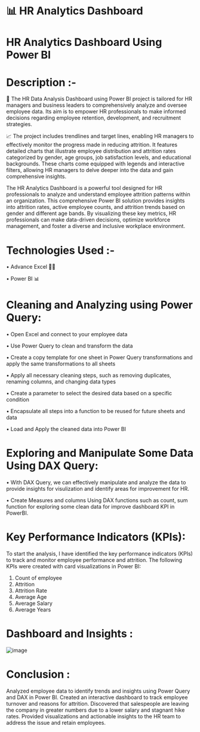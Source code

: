 # 📊 HR Analytics Dashboard


# HR Analytics Dashboard Using Power BI

# Description :-
💼 The HR Data Analysis Dashboard using Power BI project is tailored for HR managers and business leaders to comprehensively analyze and oversee employee data. Its aim is to empower HR professionals to make informed decisions regarding employee retention, development, and recruitment strategies.

📈 The project includes trendlines and target lines, enabling HR managers to effectively monitor the progress made in reducing attrition. It features detailed charts that illustrate employee distribution and attrition rates categorized by gender, age groups, job satisfaction levels, and educational backgrounds. These charts come equipped with legends and interactive filters, allowing HR managers to delve deeper into the data and gain comprehensive insights.

The HR Analytics Dashboard is a powerful tool designed for HR professionals to analyze and understand employee attrition patterns within an organization. This comprehensive Power BI solution provides insights into attrition rates, active employee counts, and attrition trends based on gender and different age bands. By visualizing these key metrics, HR professionals can make data-driven decisions, optimize workforce management, and foster a diverse and inclusive workplace environment.

# Technologies Used :-
• Advance Excel 👨‍💻 

• Power BI 📊

# Cleaning and Analyzing using Power Query:

•	Open Excel and connect to your employee data

•	Use Power Query to clean and transform the data

•	Create a copy template for one sheet in Power Query transformations and apply the same transformations to all sheets

•	Apply all necessary cleaning steps, such as removing duplicates, renaming columns, and changing data types

•	Create a parameter to select the desired data based on a specific condition

•	Encapsulate all steps into a function to be reused for future sheets and data

•	Load and Apply the cleaned data into Power BI

# Exploring and Manipulate Some Data Using DAX Query:

•	With DAX Query, we can effectively manipulate and analyze the data to provide insights for visulization and identify areas for improvement for HR.

•	Create Measures and columns Using DAX functions such as count, sum function for exploring some clean data for improve dashboard KPI in PowerBI.

# Key Performance Indicators (KPIs):

To start the analysis, I have identified the key performance indicators (KPIs) to track and monitor employee performance and attrition. The following KPIs were created with card visualizations in Power BI:

1.	Count of employee
2.	Attrition 
3.	Attrition Rate
4.	Average Age
5.	Average Salary
6.	Average Years
	
# Dashboard and Insights :


 ![image](https://github.com/parnikazade31/HR-Analytics/assets/157107864/d8072ccf-56e2-4334-982e-692f1b07cc99)


# Conclusion :

Analyzed employee data to identify trends and insights using Power Query and DAX in Power BI. Created an interactive dashboard to track employee turnover and reasons for attrition. Discovered that salespeople are leaving the company in greater numbers due to a lower salary and stagnant hike rates. Provided visualizations and actionable insights to the HR team to address the issue and retain employees.





